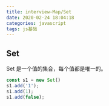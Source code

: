 ```yaml
---
title: interview-Map/Set
date: 2020-02-24 18:04:18
categories: javascript
tags: js基础
---
```



## Set

Set 是一个值的集合，每个值都是唯一的。

```js
const s1 = new Set()
s1.add('1');
s1.add(1);
s1.add(false);
```

